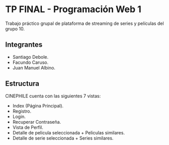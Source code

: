 # TP FINAL - Programación Web 1
Trabajo práctico grupal de plataforma de streaming de series y películas del grupo 10.


## Integrantes

- Santiago Debole.
- Facundo Caruso.
- Juan Manuel Albino.

  
## Estructura

CINEPHILE cuenta con las siguientes 7 vistas:

- Index (Página Principal).
- Registro.
- Login.
- Recuperar Contraseña.
- Vista de Perfil.
- Detalle de pelicula seleccionada + Peliculas similares.
- Detalle de serie seleccionada + Series similares.


